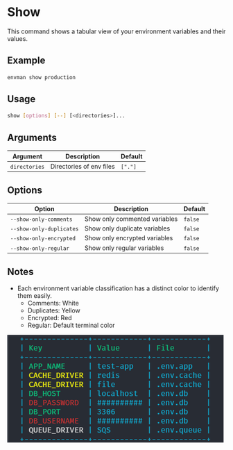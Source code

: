 # Show

This command shows a tabular view of your environment variables and their values.

## Example
```sh
envman show production
```

## Usage
```sh
show [options] [--] [<directories>]...
```

## Arguments
Argument | Description | Default
-------- | ----------- | -------
`directories` | Directories of env files | `["."]`

## Options
Option | Description | Default
------ | ----------- | -------
`--show-only-comments` | Show only commented variables | `false`
`--show-only-duplicates` | Show only duplicate variables | `false`
`--show-only-encrypted` | Show only encrypted variables | `false`
`--show-only-regular` | Show only regular variables | `false`

## Notes
- Each environment variable classification has a distinct color to identify them easily.
    - Comments: White
    - Duplicates: Yellow
    - Encrypted: Red
    - Regular: Default terminal color

![](./assets/env-show.png)
